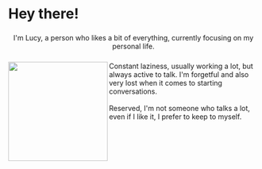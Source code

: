 <h1 align="left">Hey there!</h1>

###

<p align="center">I'm Lucy, a person who likes a bit of everything, currently focusing on my personal life.</p>

###

<img align="left" height="200" src="https://files.catbox.moe/socphq.jpg"  />

###

<p align="left">Constant laziness, usually working a lot, but always active to talk. I'm forgetful and also very lost when it comes to starting conversations.<br><br>Reserved, I'm not someone who talks a lot, even if I like it, I prefer to keep to myself.</p>

###
